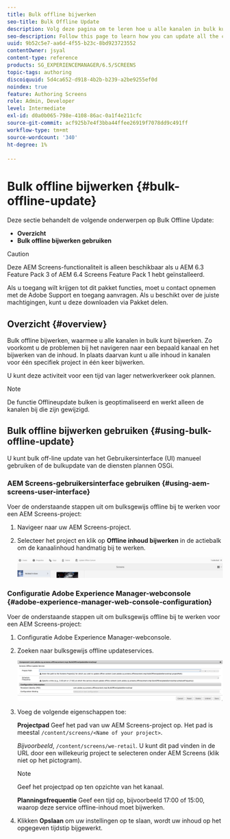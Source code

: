 ```yaml
---
title: Bulk offline bijwerken
seo-title: Bulk Offline Update
description: Volg deze pagina om te leren hoe u alle kanalen in bulk kunt bijwerken.
seo-description: Follow this page to learn how you can update all the channels in bulk.
uuid: 9b52c5e7-aa6d-4f55-b23c-8bd923723552
contentOwner: jsyal
content-type: reference
products: SG_EXPERIENCEMANAGER/6.5/SCREENS
topic-tags: authoring
discoiquuid: 5d4ca652-d918-4b2b-b239-a2be9255ef0d
noindex: true
feature: Authoring Screens
role: Admin, Developer
level: Intermediate
exl-id: d0a0b065-798e-4108-86ac-0a1f4e211cfc
source-git-commit: acf925b7e4f3bba44ffee26919f7078dd9c491ff
workflow-type: tm+mt
source-wordcount: '340'
ht-degree: 1%

---
```


# Bulk offline bijwerken {#bulk-offline-update}

Deze sectie behandelt de volgende onderwerpen op Bulk Offline Update:

* **Overzicht**
* **Bulk offline bijwerken gebruiken**

>[!CAUTION]
>
>Deze AEM Screens-functionaliteit is alleen beschikbaar als u AEM 6.3 Feature Pack 3 of AEM 6.4 Screens Feature Pack 1 hebt geïnstalleerd.
>
>Als u toegang wilt krijgen tot dit pakket functies, moet u contact opnemen met de Adobe Support en toegang aanvragen. Als u beschikt over de juiste machtigingen, kunt u deze downloaden via Pakket delen.

## Overzicht {#overview}

Bulk offline bijwerken, waarmee u alle kanalen in bulk kunt bijwerken. Zo voorkomt u de problemen bij het navigeren naar een bepaald kanaal en het bijwerken van de inhoud. In plaats daarvan kunt u alle inhoud in kanalen voor één specifiek project in één keer bijwerken.

U kunt deze activiteit voor een tijd van lager netwerkverkeer ook plannen.

>[!NOTE]
>
>De functie Offlineupdate bulken is geoptimaliseerd en werkt alleen de kanalen bij die zijn gewijzigd.

## Bulk offline bijwerken gebruiken {#using-bulk-offline-update}

U kunt bulk off-line update van het Gebruikersinterface (UI) manueel gebruiken of de bulkupdate van de diensten plannen OSGi.

### AEM Screens-gebruikersinterface gebruiken {#using-aem-screens-user-interface}

Voer de onderstaande stappen uit om bulksgewijs offline bij te werken voor een AEM Screens-project:

1. Navigeer naar uw AEM Screens-project.
1. Selecteer het project en klik op **Offline inhoud bijwerken** in de actiebalk om de kanaalinhoud handmatig bij te werken.

   ![screen_shot_2018-04-24at122256pm](assets/screen_shot_2018-04-24at122256pm.png)

### Configuratie Adobe Experience Manager-webconsole {#adobe-experience-manager-web-console-configuration}

Voer de onderstaande stappen uit om bulksgewijs offline bij te werken voor een AEM Screens-project:

1. Configuratie Adobe Experience Manager-webconsole.
1. Zoeken naar bulksgewijs offline updateservices.

   ![screen_shot_2018-04-24at121428pm](assets/screen_shot_2018-04-24at121428pm.png)

1. Voeg de volgende eigenschappen toe:

   **Projectpad** Geef het pad van uw AEM Screens-project op. Het pad is meestal `/content/screens/<Name of your project>`.

   *Bijvoorbeeld*, `/content/screens/we-retail`. U kunt dit pad vinden in de URL door een willekeurig project te selecteren onder AEM Screens (klik niet op het pictogram).

   >[!NOTE]
   >
   >Geef het projectpad op ten opzichte van het kanaal.

   **Planningsfrequentie** Geef een tijd op, bijvoorbeeld 17:00 of 15:00, waarop deze service offline-inhoud moet bijwerken.

1. Klikken **Opslaan** om uw instellingen op te slaan, wordt uw inhoud op het opgegeven tijdstip bijgewerkt.

